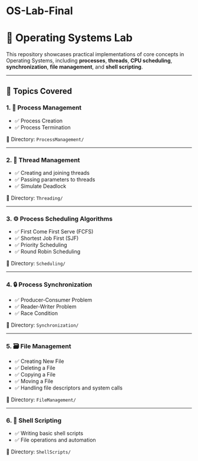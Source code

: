 # OS-Lab-Final
# 🧠 Operating Systems Lab

This repository showcases practical implementations of core concepts in Operating Systems, including **processes**, **threads**, **CPU scheduling**, **synchronization**, **file management**, and **shell scripting**.

---

## 📘 Topics Covered

### 1. 👤 Process Management
- ✅ Process Creation
- ✅ Process Termination

📁 Directory: `ProcessManagement/`

---

### 2. 🧵 Thread Management
- ✅ Creating and joining threads
- ✅ Passing parameters to threads
- ✅ Simulate Deadlock

📁 Directory: `Threading/`

---

### 3. ⚙️ Process Scheduling Algorithms
- ✅ First Come First Serve (FCFS)
- ✅ Shortest Job First (SJF)
- ✅ Priority Scheduling
- ✅ Round Robin Scheduling

📁 Directory: `Scheduling/`

---

### 4. 🔒 Process Synchronization
- ✅ Producer-Consumer Problem
- ✅ Reader-Writer Problem
- ✅ Race Condition

📁 Directory: `Synchronization/`

---

### 5. 🗃️ File Management
- ✅ Creating New File
- ✅ Deleting a File
- ✅ Copying a File
- ✅ Moving a File
- ✅ Handling file descriptors and system calls

📁 Directory: `FileManagement/`

---

### 6. 🐚 Shell Scripting
- ✅ Writing basic shell scripts
- ✅ File operations and automation

📁 Directory: `ShellScripts/`
